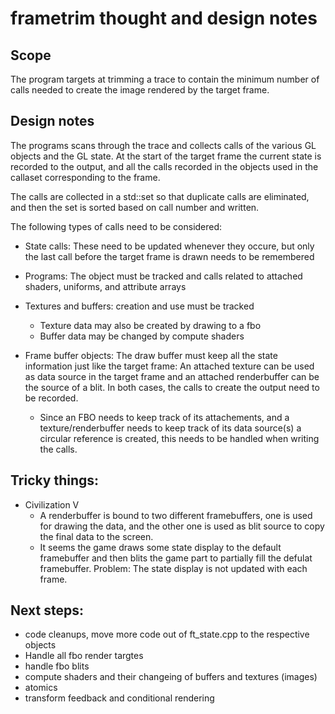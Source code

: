# frametrim thought and design notes

## Scope

The program targets at trimming a trace to contain the minimum number
of calls needed to create the image rendered by the target frame.

## Design notes

The programs scans through the trace and collects calls of the various
GL objects and the GL state. At the start of the target frame the
current state is recorded to the output, and all the calls recorded in
the objects used in the callaset corresponding to the frame.

The calls are collected in a std::set so that duplicate calls are
eliminated, and then the set is sorted based on call number and written.


The following types of calls need to be considered:

* State calls: These need to be updated whenever they occure, but only the
  last call before the target frame is drawn needs to be remembered

* Programs: The object must be tracked and calls related to attached
  shaders, uniforms, and attribute arrays

* Textures and buffers: creation and use must be tracked
  - Texture data may also be created by drawing to a fbo
  - Buffer data may be changed by compute shaders

* Frame buffer objects:
  The draw buffer must keep all the state information just like the target
  frame: An attached texture can be used as data source in the target frame
  and an attached renderbuffer can be the source of a blit. In both cases,
  the calls to create the output need to be recorded.
  - Since an FBO needs to keep track of its attachements, and a
    texture/renderbuffer needs to keep track of its data source(s)  a circular
    reference is created, this needs to be handled when writing the calls.

## Tricky things:

* Civilization V
  - A renderbuffer is bound to two different framebuffers, one is used for
    drawing the data, and the other one is used as blit source to copy the
    final data to the screen.
  - It seems the game draws some state display to the default framebuffer
    and then blits the game part to partially fill the defulat framebuffer.
    Problem: The state display is not updated with each frame.

## Next steps:

* code cleanups, move more code out of ft_state.cpp to the respective objects
* Handle all fbo render targtes
* handle fbo blits
* compute shaders and their changeing of buffers and textures (images)
* atomics
* transform feedback and conditional rendering





